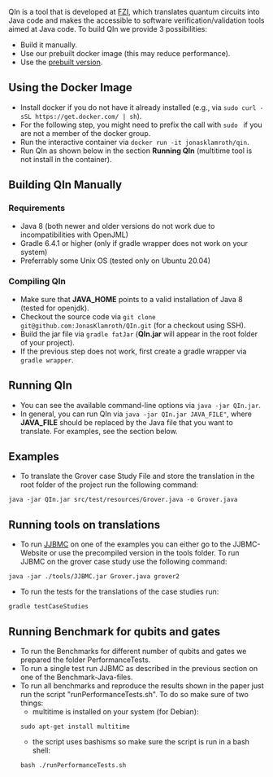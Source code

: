 QIn is a tool that is developed at [FZI](https://www.fzi.de/en/home/), which translates quantum circuits into Java code and makes the accessible to software verification/validation tools aimed at Java code. To build QIn we provide 3 possibilities:
- Build it manually.
- Use our prebuilt docker image (this may reduce performance).
- Use the [prebuilt version](https://github.com/JonasKlamroth/QIn/tree/sefm21/bin/QIn.jar).

## Using the Docker Image
- Install docker if you do not have it already installed (e.g., via ``sudo curl -sSL https://get.docker.com/ | sh``).
- For the following step, you might need to prefix the call with ``sudo `` if you are not a member of the docker group.
- Run the interactive container via ``docker run -it jonasklamroth/qin``.
- Run QIn as shown below in the section **Running QIn** (multitime tool is not install in the container).

## Building QIn Manually 
### Requirements
- Java 8 (both newer and older versions do not work due to incompatibilities with OpenJML)
- Gradle 6.4.1 or higher (only if gradle wrapper does not work on your system)
- Preferrably some Unix OS (tested only on Ubuntu 20.04)

### Compiling QIn
- Make sure that **JAVA_HOME** points to a valid installation of Java 8 (tested for openjdk).
- Checkout the source code via ``git clone git@github.com:JonasKlamroth/QIn.git`` (for a checkout using SSH).
- Build the jar file via ``gradle fatJar`` (**QIn.jar** will appear in the root folder of your project).
- If the previous step does not work, first create a gradle wrapper via ``gradle wrapper``.

## Running QIn
- You can see the available command-line options via ``java -jar QIn.jar``.
- In general, you can run QIn via ``java -jar QIn.jar JAVA_FILE"``, where **JAVA_FILE** should be replaced by the Java file that you want to translate. For examples, see the section below.

## Examples
- To translate the Grover case Study File and store the translation in the root folder of the project run the following command:
```
java -jar QIn.jar src/test/resources/Grover.java -o Grover.java
```

## Running tools on translations
- To run [JJBMC](https://github.com/jonasklamroth/JJBMC) on one of the examples you can either go to the JJBMC-Website or use the precompiled version in the tools folder. To run JJBMC on the grover case study use the following command: 
```
java -jar ./tools/JJBMC.jar Grover.java grover2
```

- To run the tests for the translations of the case studies run:
```
gradle testCaseStudies
```

## Running Benchmark for qubits and gates
- To run the Benchmarks for different number of qubits and gates we prepared the folder PerformanceTests. 
- To run a single test run JJBMC as described in the previous section on one of the
  Benchmark-Java-files. 
- To run all benchmarks and reproduce the results shown in the paper just run the script "runPerformanceTests.sh". To do so make sure of two things:
    - multitime is installed on your system (for Debian):
    ```
    sudo apt-get install multitime
    ```
    - the script uses bashisms so make sure the script is run in a bash shell:
    ```
    bash ./runPerformanceTests.sh
    ```
    
